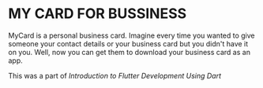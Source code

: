 # MY CARD FOR BUSSINESS

MyCard is a personal business card. Imagine every time you wanted to give someone your contact details or your business card but you didn't have it on you. Well, now you can get them to download your business card as an app.

This was a part of *Introduction to Flutter Development Using Dart*
